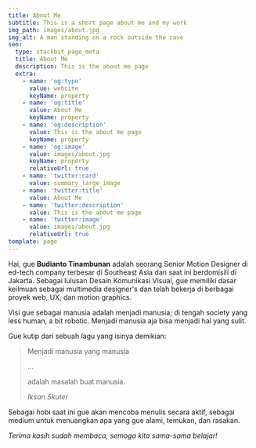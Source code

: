 ```yaml
---
title: About Me
subtitle: This is a short page about me and my work
img_path: images/about.jpg
img_alt: A man standing on a rock outside the cave
seo:
  type: stackbit_page_meta
  title: About Me
  description: This is the about me page
  extra:
    - name: 'og:type'
      value: website
      keyName: property
    - name: 'og:title'
      value: About Me
      keyName: property
    - name: 'og:description'
      value: This is the about me page
      keyName: property
    - name: 'og:image'
      value: images/about.jpg
      keyName: property
      relativeUrl: true
    - name: 'twitter:card'
      value: summary_large_image
    - name: 'twitter:title'
      value: About Me
    - name: 'twitter:description'
      value: This is the about me page
    - name: 'twitter:image'
      value: images/about.jpg
      relativeUrl: true
template: page
---
```

Hai, gue **Budianto Tinambunan** adalah seorang Senior Motion Designer di ed-tech company terbesar di Southeast Asia dan saat ini berdomisili di Jakarta. Sebagai lulusan Desain Komunikasi Visual, gue memiliki dasar keilmuan sebagai multimedia designer's dan telah bekerja di berbagai proyek web, UX, dan motion graphics.

Visi gue sebagai manusia adalah menjadi manusia; di tengah society yang less human, a bit robotic. Menjadi manusia aja bisa menjadi hal yang sulit.

Gue kutip dari sebuah lagu yang isinya demikian:

> Menjadi manusia yang manusia
>
> …
>
> adalah masalah buat manusia.
>
> <cite>Iksan Skuter</cite>

Sebagai hobi saat ini gue akan mencoba menulis secara aktif, sebagai medium untuk menuangkan apa yang gue alami, temukan, dan rasakan.

*Terima kasih sudah membaca, semoga kita sama-sama belajar!*
